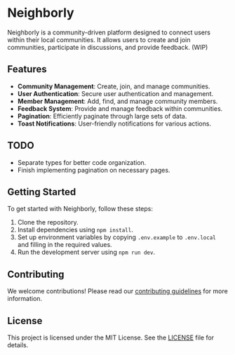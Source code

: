 # Neighborly

Neighborly is a community-driven platform designed to connect users within their local communities. It allows users to create and join communities, participate in discussions, and provide feedback. (WIP)

## Features

- **Community Management**: Create, join, and manage communities.
- **User Authentication**: Secure user authentication and management.
- **Member Management**: Add, find, and manage community members.
- **Feedback System**: Provide and manage feedback within communities.
- **Pagination**: Efficiently paginate through large sets of data.
- **Toast Notifications**: User-friendly notifications for various actions.

## TODO

- Separate types for better code organization.
- Finish implementing pagination on necessary pages.

## Getting Started

To get started with Neighborly, follow these steps:

1. Clone the repository.
2. Install dependencies using `npm install`.
3. Set up environment variables by copying `.env.example` to `.env.local` and filling in the required values.
4. Run the development server using `npm run dev`.

## Contributing

We welcome contributions! Please read our [contributing guidelines](CONTRIBUTING.md) for more information.

## License

This project is licensed under the MIT License. See the [LICENSE](LICENSE) file for details.
